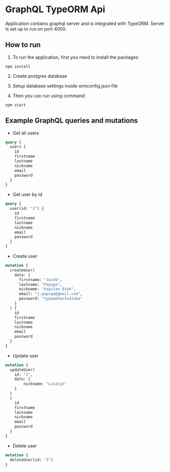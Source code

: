 # GraphQL TypeORM Api

Application contains graphql server and is integrated with TypeORM. Server is set up to run on port 4000.

## How to run
1. To run the application, first you need to install the packages:
```
npm install
```

2. Create postgres database

3. Setup database settings inside ormconfig.json file

4. Then you can run using command:
```
npm start
```

## Example GraphQL queries and mutations
- Get all users
```graphql
query {
  users {
    id
  	firstname
    lastname
    nickname
    email
    password
  }
}
```

- Get user by id
```graphql
query {
  user(id: "2") {
    id
    firstname
    lastname
    nickname
    email
    password
  }
}
```

- Create user
```graphql
mutation {
  createUser(
    data: {
      firstname: "Jacek",
      lastname: "Papuga",
      nickname: "Kapitan Dżak",
      email: "j.papuga@gmail.com",
      password: "typowehasłodżaka"
    }
  ) {
    id
    firstname
    lastname
    nickname
    email
    password
  }
}
```

- Update user
```graphql
mutation {
  updateUser(
    id: "2", 
    data: {
    	nickname: "Lunatyk"
  	}
  )
  {
    id
    firstname
    lastname
    nickname
    email
    password
  }
}
```

- Delete user
```graphql
mutation {
  deleteUser(id: "3")
}
```